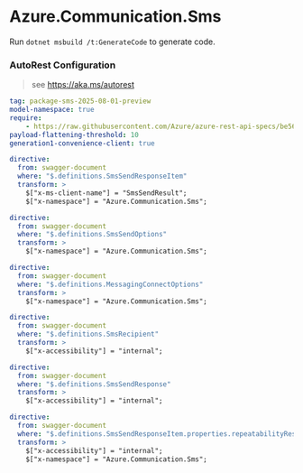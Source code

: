 # Azure.Communication.Sms

Run `dotnet msbuild /t:GenerateCode` to generate code.

### AutoRest Configuration
> see https://aka.ms/autorest

``` yaml
tag: package-sms-2025-08-01-preview
model-namespace: true
require:
    - https://raw.githubusercontent.com/Azure/azure-rest-api-specs/be560465f43f2ec9b431f7a79da7a82ff64dd299/specification/communication/data-plane/Sms/readme.md
payload-flattening-threshold: 10
generation1-convenience-client: true
```

``` yaml
directive:
  from: swagger-document
  where: "$.definitions.SmsSendResponseItem"
  transform: >
    $["x-ms-client-name"] = "SmsSendResult";
    $["x-namespace"] = "Azure.Communication.Sms";
```

``` yaml
directive:
  from: swagger-document
  where: "$.definitions.SmsSendOptions"
  transform: >
    $["x-namespace"] = "Azure.Communication.Sms";
```

``` yaml
directive:
  from: swagger-document
  where: "$.definitions.MessagingConnectOptions"
  transform: >
    $["x-namespace"] = "Azure.Communication.Sms";
```

``` yaml
directive:
  from: swagger-document
  where: "$.definitions.SmsRecipient"
  transform: >
    $["x-accessibility"] = "internal";
```

``` yaml
directive:
  from: swagger-document
  where: "$.definitions.SmsSendResponse"
  transform: >
    $["x-accessibility"] = "internal";
```

``` yaml
directive:
  from: swagger-document
  where: "$.definitions.SmsSendResponseItem.properties.repeatabilityResult"
  transform: >
    $["x-accessibility"] = "internal";
    $["x-namespace"] = "Azure.Communication.Sms";
```
